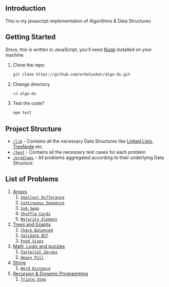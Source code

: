 ## Introduction

This is my javascript implementation of Algorithms & Data Structures



## Getting Started

Since, this is written in JavaScript, you'll need [Node](https://nodejs.org/) installed on your machine

1. Clone the repo
   ```bash
   git clone https://github.com/orkeluskar/algo-ds.git
   ```

2. Change directory
   ```bash
   cd algo-ds
   ```

3. Test the code?
   ```bash
   npm test
   ```



## Project Structure

- [`/lib`](./lib/) - Contains all the necessary Data Structures like [Linked Lists](./lib/ListNode.js), [TreeNode](./lib/TreeNode.js) etc.
- [`/test`](./test/) - Contains all the necessary test cases for each problem
- [`/problems`](./problems/) - All problems aggregated according to their underlying Data Structure



## List of Problems

1. [Arrays](./problems/arrays/)
    1. [`Smallest Difference`](./problems/arrays/SmallestDifference.js)
    2. [`Contiguous Sequence`](./problems/arrays/ContiguousSequence.js)
    3. [`Sum Swap`](./problems/arrays/SumSwap.js)
    4. [`Shuffle Cards`](./problems/arrays/ShuffleCards.js)
    5. [`Majority Element`](./problems/arrays/MajorityElement.js)
2. [Trees and Graphs](./problems/trees-and-graphs/)
    1. [`Check Balanced`](./problems/trees-and-graphs/CheckBalanced.js)
    2. [`Validate BST`](./problems/trees-and-graphs/ValidateBST.js)
    3. [`Pond Sizes`](./problems/trees-and-graphs/PondSizes.js)
3. [Math, Logic and puzzles](./problems/math-logic-puzzles/)
    1. [`Factorial Zeroes`](./problems/math-logic-puzzles/FactorialZeroes.js)
    2. [`Heavy Pill`](./problems/math-logic-puzzles/HeavyPi.js)
4. [String](./problems/string)
    1. [`Word Distance`](./problems/string/WordDistance.js)
5. [Recursion & Dynamic Programming](./problems/recursion-and-dynamic-programming)
    1. [`Triple Step`](./problems/recursion-and-dynamic-programming/TripleStep.js)